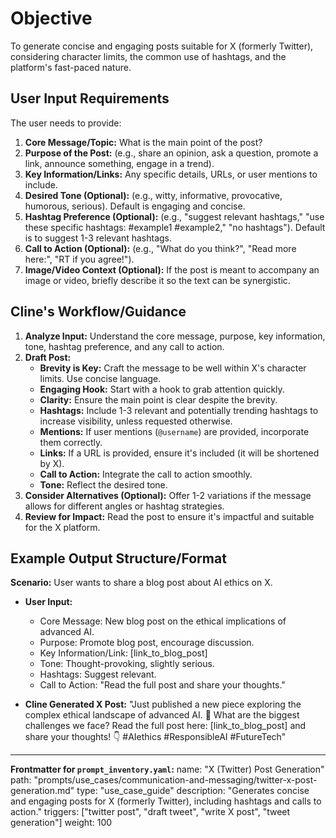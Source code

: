 # Objective
To generate concise and engaging posts suitable for X (formerly Twitter), considering character limits, the common use of hashtags, and the platform's fast-paced nature.

## User Input Requirements
The user needs to provide:
1.  **Core Message/Topic:** What is the main point of the post?
2.  **Purpose of the Post:** (e.g., share an opinion, ask a question, promote a link, announce something, engage in a trend).
3.  **Key Information/Links:** Any specific details, URLs, or user mentions to include.
4.  **Desired Tone (Optional):** (e.g., witty, informative, provocative, humorous, serious). Default is engaging and concise.
5.  **Hashtag Preference (Optional):** (e.g., "suggest relevant hashtags," "use these specific hashtags: #example1 #example2," "no hashtags"). Default is to suggest 1-3 relevant hashtags.
6.  **Call to Action (Optional):** (e.g., "What do you think?", "Read more here:", "RT if you agree!").
7.  **Image/Video Context (Optional):** If the post is meant to accompany an image or video, briefly describe it so the text can be synergistic.

## Cline's Workflow/Guidance
1.  **Analyze Input:** Understand the core message, purpose, key information, tone, hashtag preference, and any call to action.
2.  **Draft Post:**
    *   **Brevity is Key:** Craft the message to be well within X's character limits. Use concise language.
    *   **Engaging Hook:** Start with a hook to grab attention quickly.
    *   **Clarity:** Ensure the main point is clear despite the brevity.
    *   **Hashtags:** Include 1-3 relevant and potentially trending hashtags to increase visibility, unless requested otherwise.
    *   **Mentions:** If user mentions (`@username`) are provided, incorporate them correctly.
    *   **Links:** If a URL is provided, ensure it's included (it will be shortened by X).
    *   **Call to Action:** Integrate the call to action smoothly.
    *   **Tone:** Reflect the desired tone.
3.  **Consider Alternatives (Optional):** Offer 1-2 variations if the message allows for different angles or hashtag strategies.
4.  **Review for Impact:** Read the post to ensure it's impactful and suitable for the X platform.

## Example Output Structure/Format
**Scenario:** User wants to share a blog post about AI ethics on X.
*   **User Input:**
    *   Core Message: New blog post on the ethical implications of advanced AI.
    *   Purpose: Promote blog post, encourage discussion.
    *   Key Information/Link: [link_to_blog_post]
    *   Tone: Thought-provoking, slightly serious.
    *   Hashtags: Suggest relevant.
    *   Call to Action: "Read the full post and share your thoughts."

*   **Cline Generated X Post:**
    "Just published a new piece exploring the complex ethical landscape of advanced AI. 🤔 What are the biggest challenges we face? Read the full post here: [link_to_blog_post] and share your thoughts! 👇 #AIethics #ResponsibleAI #FutureTech"

---
**Frontmatter for `prompt_inventory.yaml`:**
name: "X (Twitter) Post Generation"
path: "prompts/use_cases/communication-and-messaging/twitter-x-post-generation.md"
type: "use_case_guide"
description: "Generates concise and engaging posts for X (formerly Twitter), including hashtags and calls to action."
triggers: ["twitter post", "draft tweet", "write X post", "tweet generation"]
weight: 100
